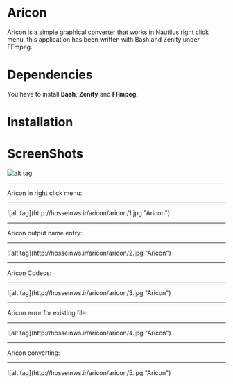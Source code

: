 # Aricon
Aricon is a simple graphical converter that works in Nautilus right click menu, this application has been written with Bash and Zenity under FFmpeg.
# Dependencies
You have to install <b>Bash</b>, <b>Zenity</b> and <b>FFmpeg</b>.
# Installation
# ScreenShots
![alt tag](http://hosseinws.ir/aricon/aricon/6.jpg "Aricon")
<hr>
Aricon in right click menu:
<hr>
![alt tag](http://hosseinws.ir/aricon/aricon/1.jpg "Aricon")
<hr>
Aricon output name entry:

<hr>
![alt tag](http://hosseinws.ir/aricon/aricon/2.jpg "Aricon")
<hr>
Aricon Codecs:
<hr>
![alt tag](http://hosseinws.ir/aricon/aricon/3.jpg "Aricon")
<hr>
Aricon error for existing file:
<hr>
![alt tag](http://hosseinws.ir/aricon/aricon/4.jpg "Aricon")
<hr>
Aricon converting:
<hr>
![alt tag](http://hosseinws.ir/aricon/aricon/5.jpg "Aricon")

